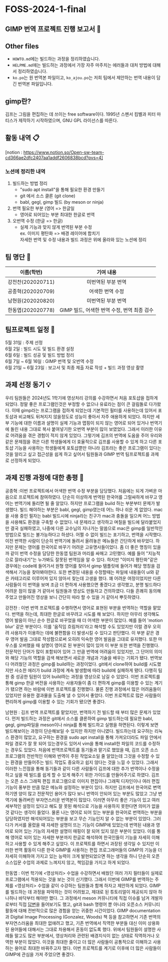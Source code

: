# FOSS-2024-1-final
## GIMP 번역 프로젝트 진행 보고서 :memo:
## Other files
- `HOWTO.md`에는 빌드하는 과정을 정리하였습니다.
- `HELPME.md`에는 빌드하는 과정에서 가장 자주 마주치는 에러들과 대처 방법에 대해서 정리하였습니다.
- `ko.po`는 원 번역본 파일이고, `ko_ajou.po`는 저희 팀에서 제안하는 번역 내용이 담긴 번역본 파일입니다.
## gimp란?
김프는 그림을 편집하는 데 쓰이는 free software이다. 1995년 스펜서 킴벨과 피터 마티스가 제작하기 시작하였으며, GNU GPL 라이선스를 따른다. 
## 활동 내역 :clipboard:
[notion : https://www.notion.so/Open-sw-team-cd366ae2dfc2407aa1addf2606838bcd?pvs=4]
### 노션에 정리한 내역
1. 빌드하는 방법 정리
    - "sudo apt install"을 통해 필요한 환경 만들기
    - git 에서 소스 클론 (git clone)
    - babl, gegl, gimp 빌드 (by meson or ninja)
2. 번역 필요한 부분 (영어 => 한글일
    - 영어로 되어있는 부분 최대한 한글로 번역
3. 오번역 수정 (한글 => 한글)
    - 실제 기능과 맞지 않게 번역된 부분 수정  
        ex. 이미지 평탄화 => 배경 레이어에 합치기  
자세한 번역 및 수정 내용과 빌드 과정은 위에 올라와 있는 노션에 정리
## 팀 명단 :busts_in_silhouette:
|  이름(학번)        |   기여 내용     |
| ------------------|:---------------:|
| 강전찬(202020711)  | 미번역된 부분 번역      |
| 공종혁(202020709)  | 어색한 번역 수정      |
| 남현원(202020820)  | 미번역된 부분 번역|
| 한동엽(202020778)  | GIMP 빌드, 어색한 번역 수정, 번역 최종 검수 |

## 팀프로젝트 일정 :calendar:
5월 31일 : 주제 선정  
6월 2일 : 빌드 시도 및 빌드 환경 설정  
6월 6일 : 빌드 성공 및 빌드 방법 정리  
6월 7일 ~ 6월 16일 : GIMP 번역 및 오번역 수정  
6월 21일 ~ 6월 23일 : 보고서 및 최종 제출 자료 작성 + 빌드 과정 영상 촬영  

## 과제 선정 동기 :bulb:
 우리 팀원들은 2024년도 1학기에 영상처리 강의를 수강하면서 처음 포토샵을 접하게 되었다. 정말 좋은 프로그램인것은 부정할 수 없으나 유료라는 
 점이 큰 걸림돌로 다가왔다. 이때 gimp라는 프로그램을 접하게 되었는데 기본적인 필터를 사용하는데 있어서 포토샵과 비교해도 뒤쳐지지 않을정도로 
 성능이 좋아서 자주 애용하게 되었다. 하지만 세부 기능에 대한 이름과 설명이 실제 기능과 맵핑이 되지 않는 영어로 되어 있거나 번역기에 돌린 내용 그대로 복사 붙여넣기한 오번역 부분이 많이 보였었다. 그래서 이러한 이유로 어려움을 겪은 경험이 적지 않게 있었다. 그렇기에 김프의 번역에 도움을 주어 우리와 같은 문제점을 겪은 다른 학생들에게 더 효율적으로 김프를 사용할 수 있게 하고 다른 포토샵 기능을 사용하는 학생들에게 포토샵뿐만 아니라 김프라는 좋은 프로그램이 있다는 것을 알리고 싶고 접근성을 쉽게 하고 싶어서 팀원들과 GIMP 번역 팀프로젝트를 과제로 선정하게 되었다. 

## 과제 진행 과정에 대한 총평 :thinking:
 공종혁 :이번 프로젝트에서 어색한 번역 수정 부분을 담당했다. 처음에는 되게 가벼운 마음으로 프로젝트에 참여하였다. 단순히 이상하게 번역된 한국어를
 그럴싸하게 바꾸고 영어는 번역기에 돌리면 될 줄 알았다. 하지만 프로그램을 build 하는 부분부터 문제가 발생했다. 빌드 해야하는 부분은 babl, gegl, gimp였는데 어느 하나 쉬운 게 없었다. mac을 사용 중인 필자는 babl 빌드시에 ninja라는 친구가 mac과 충돌을 일으켜 어느 방법을
사용해도 환경을 구축할 수 없었다. 내 문제라고 생각하고 며칠을 빌드에 달라붙었지만 결국 실패하였고, 나중에 다른 교수님의 지나가는 말씀으로 mac은 gimp를 일반적인 방법으로 빌드는 불가능하다고 하셨다.
 어쩔 수 없이 빌드는 포기하고, 번역을 시작했다. 이전 번역한 사람이 단순히 번역기에 돌려서 올려놓은 메뉴들은 간단하게 바꾸었다. 하지만 문제는 영어를 한국어로 바꾸기 어려운 고유명사들이었다. 좀 더 좋은 명칭이 있을까 같이 번역 수정을 담당한 한동엽 팀원과 머리를 싸매고 고민했다. 예를 들어 "지능적으로 잘라내기"는 누가봐도 잘못된 번역임을 알 수 있다. 하지만 "이미지 평탄화"같은 경우에는 code에 들어가서 원형 영어를 찾아서 gimp 탬플릿에 들어가 해당 명칭을 검색해서 기능을 찾아봐야한다. 또한 변경된 내용을 수정할때는 파일에 내용들이 ui와 같은 카테고리로 이루어져 있지 않아서 찾는데 고생을 했다.
꽤 어려운 여정이었지만 다른 사람들이 이 번역을 보며 조금 더 편하게 사용했으면 좋겠다고 생각했고, 분명 빌드하다 어려운 점이 많을 거 같아서 팀원들과 영상도 만들자고 건의하였다. 다들 흔쾌히 동의해 주었고 만들어진 영상을 보니 간단히 따라 할 수 있을 거 같아서 뿌듯하였다.

 강전찬 : 이번 번역 프로젝트를 수행하면서 영어로 표현된 부분을 번역하는 역할을 맡았다. 번역을 하는데, 최대한 한글로 바꾸려고 시도를 해 보았다. 하지만 아무리 생각해도 영어 발음이 아닌 순수 한글로 바꾸었을 때 더 어색한 부분이 많았다. 예를 들어 'motion blur' 같은 부분이다. 이를 '움직임 흐림처리'라고 해석할 수도 있었지만 이럴 경우 오히려 사용자가 이용하는 데에 불편함을 더 발생시킬 수 있다고 판단했다. 이 부분 같은 경우 영어 발음 그대로 작성함으로써 오히려 익숙한 영어 발음을 그대로 유지했다. 또한 마우스를 오버했을 때 설명이 영어로 된 부분이 많이 있어 이 부분 또한 번역을 진행했다. 전문적인 단어가 많이 포함되어 있어 그 만큼 번역에 어려움이 있었지만, 그 단어의 의미와 해당 기능의 역할을 검색 해보면서 새로운 개념과 기술을 배우는 기회가 됐다.
 번역보다 어려웠던 과정은 gimp를 build하는 과정이었다. git에서 clone하여 build를 시도했지만 사소한 에러가 build 과정에 계속 발생함에 따라 build에 실패하게 됐다. 다행히 팀원 중 성공한 팀원이 있어 build하는 과정을 영상으로 남길 수 있었다. 
 이번 프로젝트를 통해 gimp 한글 버전을 사용하는 사용자들이 좀 더 편하게 gimp를 이용할 수 있는 계기가 됐으면 하는 바람에 이번 프로젝트를 진행했다. 물론 진행 과정에서 많은 어려움들이 있었지만 유용한 결과물을 도출해 낼 수 있어서 좋았다. 이번 프로젝트로 많은 사람들이 편리하게 gimp를 이용할 수 있는 기회가 됐으면 좋겠다.

 남현원 : 김프 번역 프로젝트를 맡았지만, 번역하기 전 빌드할 때 부터 많은 문제가 있었다. 먼저 빌드하는 과정은 git에서 소스를 클론하여 gimp 빌드하는데 필요한 babl, gegl, gimp파일을 meson이나 ninja를 통해 빌드하고 실행을 하면된다. 이렇게 보면 빌드해보이는 과정이 단순해보일 수 있지만 하지만 아니였다. 빌드하는데 요구하는 리눅스 환경이 많았고, 요구하는 환경을 sudo apt install을 통해 가져오더라도 파일 안에서 파일 경로가 잘 못 되어 있는경우도 있어서 vim을 통해 install한 파일의 코드를 수정하는 경우도 있었다. 처음에 번역프로젝트를 동기들과 맡기로 했었을 때, 김프 오픈 소스 프로그램의 전반적인 이해와 번역이 주된 작업요소일 줄 알았는데 그것을 수정할 수 있는 환경을 만들어주는 빌드 작업도 중요하고 쉽지 않다는 것을 느낄 수 있었다. 그래서 이러한 느낀점을 통해 동기들과 같이 다른 사람들이 김프에 대한 추가 번역이나 수정을 하고 싶을 때 빌드를 쉽게 할 수 있게 해주기 위한 가이드를 만들어주기로 하였다. 김프는 오픈 소스 그래픽 편집 프로그램으로 이미지 편집이나 그래픽 디자인이나 여러 편집 기능이 풍부한 만큼 많은 메뉴와 설정하는 부분이 있다. 하지만 김프에서 한국어로 변역하기엔 양이 많고 전문적인 용어가 많다 보니 번역이 안되어 있는 부분도 많았고 그냥 번역기에 돌려버린 부자연스러운 번역본이 많았다. 이러면 아무리 좋은 기능이 있고 여러 세부적인 설정이 있다고 해도 잘 못된 해석으로 기능을 사용하지 못한다면 의미가 없을 것 같다는 생각이 들었다. 물론 나는 영어로 되어 있는 부분을 한국어로 번역하는 부분을 담당하였지만 해석되어있는 부분을 보고 무슨 기능인지 알 수 없는 부분이 있었다. 그러다가 커서를 올렸을 때 자세한 설명이 뜨는 기능이 GIMP에 있었는데 번역된 내용과 영어로 되어 있는 기능의 자세한 설명이 매핑이 잘 되어 있지 않은 부분이 있었다. 이를 통해 영어로 되어 있는 자세한 부분까지 한글로 해석하여 한국인들이 기능을 자세히 이해하고 사용할 수 있게 해주고 싶었다. 이 프로젝트를 하면서 과장된 생각일 수 있지만 이러한 번역 활동이 다른 한국 GIMP를 사용하는 편집 프로그래머들의 GIMP의 기능을 더 자세히 이해하여 가지고 있는 능력이 크게 발현되었으면 하는 생각을 하니 단순히 오픈소스입문 수업의 과제로 느껴지지 않고, 책임감을 가지고 하게 되었다.

 한동엽 : 이번 학기에 <영상처리> 수업을 수강하면서 배웠던 여러 가지 필터들이 실제로 프로그램에서 적용되는 것을 보는 것이 신기했다. 그래서 이번에 GIMP를 번역하는 주제를
 <영상처리> 수업을 같이 수강하는 팀원들과 함께 하자고 제안하게 되었다. GIMP를 빌드하는 데 과정을 파악하는 것이 어려웠고, 제대로 된 튜토리얼이 제공되지 않아 하나하나 바닥부터 해야만 했다.
 그 과정에서 meson 커뮤니티에 직접 이슈를 남겨 개발자로부터 직접 [답변](https://github.com/mesonbuild/meson/discussions/13261#discussioncomment-9572300)을 들어보기도 했고, git과 bash 명령어 뿐 아니라
 오픈소스 커뮤니티 활동에 대해 전반적으로 많은 경험을 얻는 귀중한 시간이었다. GIMP documentation과 Digital Image Processing (Gonzalez, Woods) 책 등을 참고하면서 기존 번역의 부자연스러움을 최대한 없애려고 했고,
 기존 번역에서 직역한 부분들 대신 이미 상용화된 용어들에 대해서는 그대로 차용해서 혼동이 없도록 했다. 위에서 팀원들이 설명한 사례들 말고도 많은 부분에서, 영상처리와 관련된 배경지식이 없는 상태로 직역하거나 오역한 부분이 많았다. 이것을 최대한 줄이고 더 많은 사람들이 공통적으로 이해하고 사용하는 용어로 최대한 바꿔주고자 했다. 이번 프로젝트를 계기로 이후에 더 많은 사람들이 GIMP에 관심을 가져 주었으면 좋겠다.